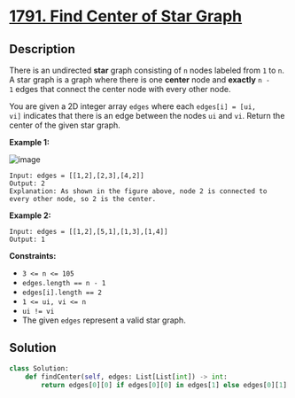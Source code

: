 # [1791. Find Center of Star Graph](https://leetcode.com/problems/find-center-of-star-graph/description/?envType=daily-question&envId=2024-06-27)

## Description

There is an undirected **star** graph consisting of `n` nodes labeled from `1` to `n`. A star graph is a graph where there is one **center** node and **exactly** `n - 1` edges that connect the center node with every other node.

You are given a 2D integer array `edges` where each `edges[i] = [ui, vi]` indicates that there is an edge between the nodes `ui` and `vi`. Return the center of the given star graph.

**Example 1:**

![image](https://assets.leetcode.com/uploads/2021/02/24/star_graph.png)

```
Input: edges = [[1,2],[2,3],[4,2]]
Output: 2
Explanation: As shown in the figure above, node 2 is connected to every other node, so 2 is the center.

```

**Example 2:**

```
Input: edges = [[1,2],[5,1],[1,3],[1,4]]
Output: 1

```

**Constraints:**

- `3 <= n <= 105`
- `edges.length == n - 1`
- `edges[i].length == 2`
- `1 <= ui, vi <= n`
- `ui != vi`
- The given `edges` represent a valid star graph.


## Solution

```python
class Solution:
    def findCenter(self, edges: List[List[int]) -> int:
        return edges[0][0] if edges[0][0] in edges[1] else edges[0][1]
```

